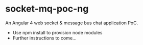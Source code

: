# socket-mq-poc-ng

An Angular 4 web socket & message bus chat application PoC.

* Use npm install to provision node modules
* Further instructions to come...